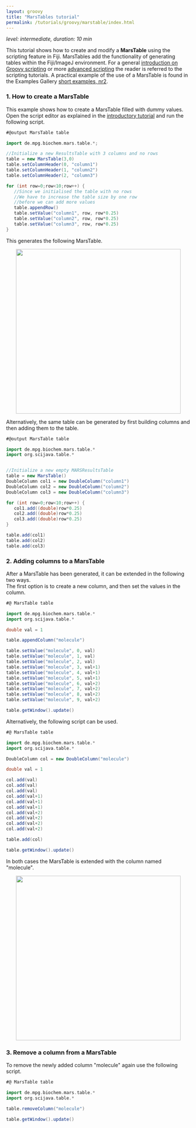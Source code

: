 ```yaml
---
layout: groovy
title: "MarsTables tutorial"
permalink: /tutorials/groovy/marstable/index.html
---
```


_level: intermediate, duration: 10 min_

This tutorial shows how to create and modify a **MarsTable** using the scripting feature in Fiji. MarsTables add the functionality of generating tables within the Fiji/ImageJ environment. For a general [introduction on Groovy scripting](https://duderstadt-lab.github.io/mars-docs/tutorials/groovy/introduction-to-groovy-scripting/) or more [advanced scripting](https://duderstadt-lab.github.io/mars-docs/tutorials/groovy/advanced-groovy-scripting/) the reader is referred to the scripting tutorials. A practical example of the use of a MarsTable is found in the Examples Gallery [short examples, nr2](https://duderstadt-lab.github.io/mars-docs/examples/).


### 1. How to create a MarsTable
This example shows how to create a MarsTable filled with dummy values. Open the script editor as explained in the [introductory tutorial](https://duderstadt-lab.github.io/mars-docs/tutorials/groovy/introduction-to-groovy-scripting/) and run the following script.

```Groovy
#@output MarsTable table

import de.mpg.biochem.mars.table.*;

//Initialize a new ResultsTable with 3 columns and no rows
table = new MarsTable(3,0)
table.setColumnHeader(0, "column1")
table.setColumnHeader(1, "column2")
table.setColumnHeader(2, "column3")

for (int row=0;row<10;row++) {
   //Since we initialised the table with no rows
   //We have to increase the table size by one row
   //before we can add more values
   table.appendRow()
   table.setValue("column1", row, row*0.25)
   table.setValue("column2", row, row*0.25)
   table.setValue("column3", row, row*0.25)
}
```

This generates the following MarsTable.

<div style="text-align: center"><img  src='{{site.baseurl}}/tutorials/img/marstable/img1.png' width='450'/></div>

Alternatively, the same table can be generated by first building columns and then adding them to the table.

```Groovy
#@output MarsTable table

import de.mpg.biochem.mars.table.*
import org.scijava.table.*


//Initialize a new empty MARSResultsTable
table = new MarsTable()
DoubleColumn col1 = new DoubleColumn("column1")
DoubleColumn col2 = new DoubleColumn("column2")
DoubleColumn col3 = new DoubleColumn("column3")

for (int row=0;row<10;row++) {
   col1.add((double)row*0.25)
   col2.add((double)row*0.25)
   col3.add((double)row*0.25)
}

table.add(col1)
table.add(col2)
table.add(col3)
```

### 2. Adding columns to a MarsTable
After a MarsTable has been generated, it can be extended in the following two ways.  
The first option is to create a new column, and then set the values in the column.

```Groovy
#@ MarsTable table

import de.mpg.biochem.mars.table.*
import org.scijava.table.*

double val = 1

table.appendColumn("molecule")

table.setValue("molecule", 0, val)
table.setValue("molecule", 1, val)
table.setValue("molecule", 2, val)
table.setValue("molecule", 3, val+1)
table.setValue("molecule", 4, val+1)
table.setValue("molecule", 5, val+1)
table.setValue("molecule", 6, val+2)
table.setValue("molecule", 7, val+2)
table.setValue("molecule", 8, val+2)
table.setValue("molecule", 9, val+2)

table.getWindow().update()
```

Alternatively, the following script can be used.

```Groovy
#@ MarsTable table

import de.mpg.biochem.mars.table.*
import org.scijava.table.*

DoubleColumn col = new DoubleColumn("molecule")

double val = 1

col.add(val)
col.add(val)
col.add(val)
col.add(val+1)
col.add(val+1)
col.add(val+1)
col.add(val+2)
col.add(val+2)
col.add(val+2)
col.add(val+2)

table.add(col)

table.getWindow().update()
```

In both cases the MarsTable is extended with the column named "molecule".

<div style="text-align: center"><img  src='{{site.baseurl}}/tutorials/img/marstable/img2.png' width='450'/></div>

### 3. Remove a column from a MarsTable
To remove the newly added column "molecule" again use the following script.

```Groovy
#@ MarsTable table

import de.mpg.biochem.mars.table.*
import org.scijava.table.*

table.removeColumn("molecule")

table.getWindow().update()
```
